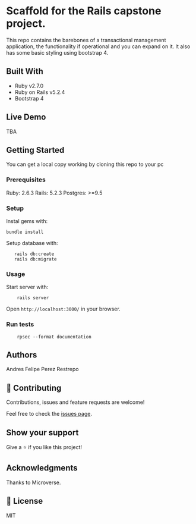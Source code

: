# Scaffold for the Rails capstone project.

This repo contains the barebones of a transactional management application, the functionality if operational and you can expand on it. It also has some basic styling using bootstrap 4.

## Built With

- Ruby v2.7.0
- Ruby on Rails v5.2.4
- Bootstrap 4

## Live Demo

TBA


## Getting Started

You can get a local copy working by cloning this repo to your pc

### Prerequisites

Ruby: 2.6.3
Rails: 5.2.3
Postgres: >=9.5

### Setup

Instal gems with:

```
bundle install
```

Setup database with:

```
   rails db:create
   rails db:migrate
```



### Usage

Start server with:

```
    rails server
```

Open `http://localhost:3000/` in your browser.

### Run tests

```
    rpsec --format documentation
```


## Authors

Andres Felipe Perez Restrepo

## 🤝 Contributing

Contributions, issues and feature requests are welcome!

Feel free to check the [issues page](issues/).

## Show your support

Give a ⭐️ if you like this project!

## Acknowledgments

Thanks to Microverse.

## 📝 License

MIT
